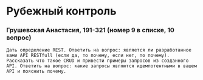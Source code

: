 # Рубежный контроль
### Грушевская Анастасия, 191-321 (номер 9 в списке, 10 вопрос)

`
Дать определение REST. Ответить на вопрос: является ли разработанное вами API RESTfull (если да, то почему, если нет, то почему). Рассказать что такое CRUD и привести примеры запросов из созданного API. Ответить на вопрос: какие запросы являются идемпотентными в вашем API и пояснить почему.
`
